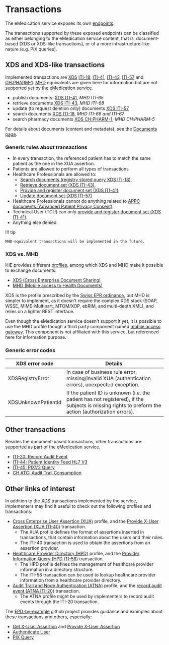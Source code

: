# Transactions

The eMedication service exposes its own [endpoints](../endpoints.md).

The transactions supported by these exposed endpoints can be classified as either belonging to the eMedication service content, that is, document-based (XDS or XDS-like transactions), or of a more infrastructure-like nature (e.g. PIX queries).

## XDS and XDS-like transactions

Implemented transactions are [XDS](https://profiles.ihe.net/ITI/TF/Volume1/ch-10.html) [ITI-18](https://profiles.ihe.net/ITI/TF/Volume2/ITI-18.html), [ITI-41](https://profiles.ihe.net/ITI/TF/Volume2/ITI-41.html), [ITI-43](https://profiles.ihe.net/ITI/TF/Volume2/ITI-43.html), [ITI-57](https://profiles.ihe.net/ITI/TF/Volume2/ITI-57.html) and [CH:PHARM-1](chpharm1.md). [MHD](https://profiles.ihe.net/ITI/MHD/index.html) equivalents are given here for information but are not supported yet by the eMedication service.

* publish documents: [XDS ITI-41](iti41.md), _MHD ITI-65_
* retrieve documents [XDS ITI-43](iti43.md), _MHD ITI-68_
* update (to request deletion only) documents [XDS ITI-57](iti57.md)
* search documents [XDS ITI-18](iti18.md), _MHD ITI-66 and ITI-67_
* search pharmacy documents [XDS CH:PHARM-1](chpharm1.md), _MHD CH:PHARM-5_

For details about documents (content and metadata), see the [Documents page](documents.md).

### Generic rules about transactions
* In every transaction, the referenced patient has to match the same patient as the one in the XUA assertion.
* Patients are allowed to perform all types of transactions
* Healthcare Professionals are allowed to:
    * [Search documents (registry stored query XDS ITI-18)](iti18.md), 
    * [Retrieve document set (XDS ITI-43)](iti43.md), 
    * [Provide and register document set (XDS ITI-41)](iti41.md), 
    * [Update document set (XDS ITI-57)](iti57.md)
* Healthcare Professionals cannot do anything related to [APPC documents (Advanced Patient Privacy Consent)](https://www.ihe.net/uploadedFiles/Documents/ITI/IHE_ITI_Suppl_APPC.pdf).
* Technical User (TCU)  can only [provide and register document set (XDS ITI-41)](iti41.md).
* Anything else denied.

!!! tip

    MHD-equivalent transactions will be implemented in the future.

### XDS vs. MHD
IHE provides different [profiles](https://profiles.ihe.net/ITI/TF/Volume1/index.html), among which XDS and MHD make it possible to exchange documents:

* [XDS (Cross Enterprise Document Sharing)](https://profiles.ihe.net/ITI/TF/Volume1/ch-10.html)
* [MHD (Mobile access to Health Documents)](https://profiles.ihe.net/ITI/MHD/index.html)

XDS is the profile prescribed by the [Swiss EPR ordinance](https://www.fedlex.admin.ch/eli/cc/2017/205/fr), but MHD is simpler to implement, as it doesn't require the complex XDS stack (SOAP, WSSE, MIME-Multipart, MTOM/XOP, ebRIM, and multi-depth XML), and relies on a lighter REST interface.

Even though the eMedication service doesn't support it yet, it is possible to use the MHD profile though a third party component named [mobile access gateway](https://www.mobileaccessgateway.ch/). This component is not affiliated with this service, but referenced here for information purpose.


### Generic error codes

| XDS error code      | Details                                                                                                                                             |
|---------------------|-----------------------------------------------------------------------------------------------------------------------------------------------------|
| XDSRegistryError    | In case of business rule error, missing/invalid XUA (authentication errors), unexpected exception.                                                  |
| XDSUnknownPatientId | If the patient ID is unknown (i.e. the patient has not registered), if the subjects is missing rights to preform the action (authorization errors). |

## Other transactions

Besides the document-based transactions, other transactions are supported as part of the eMedication service.

- [ITI-20: Record Audit Event](iti20.md)
- [ITI-44: Patient Identity Feed HL7 V3](iti44.md)
- [ITI-45: PIXV3 Query](iti45.md)
- [CH ATC: Audit Trail Consumption](chatc.md)

## Other links of interest
In addition to the [XDS](https://profiles.ihe.net/ITI/TF/Volume1/ch-10.html) transactions implemented by the service, implementers may find it useful to check out the following profiles and transactions:

* [Cross Enterprise User Assertion (XUA)](https://profiles.ihe.net/ITI/TF/Volume1/ch-13.html) profile, and the [Provide X-User Assertion (XUA ITI-40)](https://profiles.ihe.net/ITI/TF/Volume2/ITI-40.html#3.40) transaction.
    * The XUA profile defines the format of assertions inserted in transactions, that contain information about the users and their roles.
    * The ITI-40 transaction is used to obtain the assertions from an assertion provider.
* [Healthcare Provider Directory (HPD)](https://www.ihe.net/uploadedFiles/Documents/ITI/IHE_ITI_Suppl_HPD.pdf) profile, and the [Provider Information Query (HPD ITI-58)](https://profiles.ihe.net/ITI/TF/Volume2/ITI-58.html) transaction.
    * The HPD profile defines the management of healthcare provider information in a directory structure.
    * The ITI-58 transaction can be used to lookup healthcare provider information from a healthcare provider directory.
* [Audit Trail and Node Authentication (ATNA)](https://profiles.ihe.net/ITI/TF/Volume1/ch-9.html) profile, and the [record audit event (ATNA ITI-20)](https://profiles.ihe.net/ITI/TF/Volume2/ITI-20.html#3.20) transaction.
    * The ATNA profile might be used by implementers to record audit events through the ITI-20 transaction.

The [EPD-by-example](https://github.com/ehealthsuisse/EPD-by-example/) github project provides guidance and examples about these transactions and others, especially:

* [Get X-User Assertion](https://github.com/ehealthsuisse/EPD-by-example/blob/main/files/GetXAssertion.md) and [Provide X-User Assertion](https://github.com/ehealthsuisse/EPD-by-example/blob/main/files/ProvideXAssertion.md)
* [Authenticate User](https://github.com/ehealthsuisse/EPD-by-example/blob/main/files/AuthenticateUser.md)
* [PIX Query](https://github.com/ehealthsuisse/EPD-by-example/blob/main/files/PIXQuery.md)